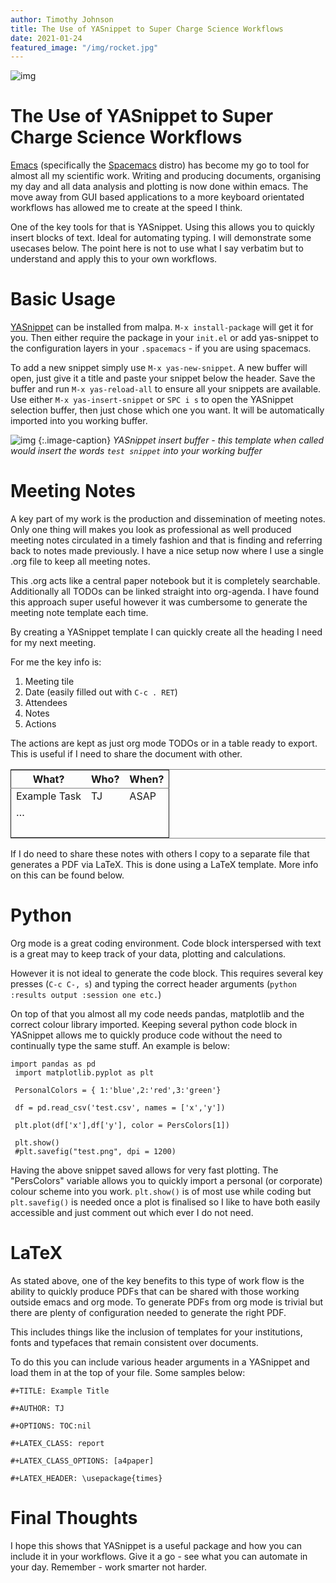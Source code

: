 ```yaml
---
author: Timothy Johnson
title: The Use of YASnippet to Super Charge Science Workflows
date: 2021-01-24
featured_image: "/img/rocket.jpg"
---
```


<a id="org48edde4"></a>


![img](/img/rocket.jpg)

# The Use of YASnippet to Super Charge Science Workflows

[Emacs](https://www.gnu.org/software/emacs/) (specifically the [Spacemacs](https://www.spacemacs.org/) distro) has become my go to tool for almost all my scientific work. Writing and producing documents, organising my day and all data analysis and plotting is now done within emacs. The move away from GUI based applications to a more keyboard orientated workflows has allowed me to create at the speed I think.

One of the key tools for that is YASnippet. Using this allows you to quickly insert blocks of text. Ideal for automating typing. I will demonstrate some usecases below. The point here is not to use what I say verbatim but to understand and apply this to your own workflows.


<a id="org9906369"></a>

# Basic Usage

[YASnippet](https://github.com/joaotavora/yasnippet) can be installed from malpa. `M-x install-package` will get it for you. Then either require the package in your `init.el` or add yas-snippet to the configuration layers in your `.spacemacs` - if you are using spacemacs.

To add a new snippet simply use `M-x yas-new-snippet`. A new buffer will open, just give it a title and paste your snippet below the header. Save the buffer and run `M-x yas-reload-all` to ensure all your snippets are available. Use either `M-x yas-insert-snippet` or `SPC i s` to open the YASnippet selection buffer, then just chose which one you want. It will be automatically imported into you working buffer.  


![img](/img/snippet.png)
{:.image-caption}
*YASnippet insert buffer - this template when called would insert the words `test snippet` into your working buffer*



<a id="orgc60b04c"></a>

# Meeting Notes

A key part of my work is the production and dissemination of meeting notes. Only one thing will  makes you look as professional as well produced meeting notes circulated in a timely fashion and that is finding and referring back to notes made previously.   I have a nice setup now where I use a single .org file to keep all meeting notes.

This .org acts like a central paper notebook but it is completely searchable. Additionally all TODOs can be linked straight into org-agenda. I have found this approach super useful however it was cumbersome to generate the meeting note template each time.

By creating a YASnippet template I can quickly create all the heading I need for my next meeting.

For me the key info is:

1.  Meeting tile
2.  Date (easily filled out with `C-c . RET`)
3.  Attendees
4.  Notes
5.  Actions

The actions are kept as just org mode TODOs or in a table ready to export. This is useful if I need to share the document with other.

<table border="2" cellspacing="0" cellpadding="0" rules="groups" frame="hsides">


<colgroup>
<col  class="org-left" />

<col  class="org-left" />

<col  class="org-left" />
</colgroup>
<thead>
<tr>
<th  class="org-left">What?</th>
<th  class="org-left">Who?</th>
<th class="org-left">When?</th>
</tr>
</thead>

<tbody>
<tr>
<td class="org-right">Example Task</td>
<td class="org-right">TJ</td>
<td class="org-right">ASAP</td>
</tr>


<tr>
<td class="org-left">&#x2026;</td>
<td class="org-left">&#xa0;</td>
<td class="org-left">&#xa0;</td>
</tr>


<tr>
<td class="org-left">&#xa0;</td>
<td class="org-left">&#xa0;</td>
<td class="org-left">&#xa0;</td>
</tr>
</tbody>
</table>

If I do need to share these notes with others I copy to a separate file that generates a PDF via LaTeX. This is done using a LaTeX template. More info on this can be found below. 


<a id="org4011d54"></a>

# Python

Org mode is a great coding environment. Code block interspersed with text is a great may to keep track of your data, plotting and calculations.

However it is not ideal to generate the code block. This requires several key presses (`C-c C-, s`) and typing the correct header arguments (`python :results output :session one etc.`)

On top of that you almost all my code needs pandas, matplotlib and the correct colour library imported. Keeping several python code block in YASnippet allows me to quickly produce code without the need to continually type the same stuff. An example is below:

    
	
    
    import pandas as pd
     import matplotlib.pyplot as plt
    
     PersonalColors = { 1:'blue',2:'red',3:'green'}
    
     df = pd.read_csv('test.csv', names = ['x','y'])
    
     plt.plot(df['x'],df['y'], color = PersColors[1])
    
     plt.show()
     #plt.savefig("test.png", dpi = 1200)

Having the above snippet saved allows for very fast plotting. The "PersColors" variable allows you to quickly import a personal (or corporate) colour scheme into you work. `plt.show()` is of most use while coding but `plt.savefig()` is needed once a plot is finalised so I like to have both easily accessible and just comment out which ever I do not need.  


<a id="org23f30bc"></a>

# LaTeX

As stated above, one of the key benefits to this type of work flow is the ability to quickly produce PDFs that can be shared with those working outside emacs and org mode. To generate PDFs from org mode is trivial but there are plenty of configuration needed to generate the right PDF.

This includes things like the inclusion of templates for your institutions, fonts and typefaces that remain consistent over documents.

To do this you can include various header arguments in a YASnippet and load them in at the top of your file. Some samples below:

`#+TITLE: Example Title`

`#+AUTHOR: TJ`

`#+OPTIONS: TOC:nil`

`#+LATEX_CLASS: report`

`#+LATEX_CLASS_OPTIONS: [a4paper]`

`#+LATEX_HEADER: \usepackage{times}`


<a id="org3cda637"></a>

# Final Thoughts

I hope this shows that YASnippet is a useful package and how you can include it in your workflows. Give it a go - see what you can automate in your day. Remember - work smarter not harder. 

